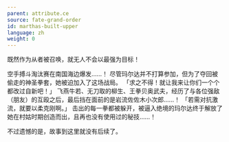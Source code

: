 ```yaml
---
parent: attribute.ce
source: fate-grand-order
id: marthas-built-upper
language: zh
weight: 0
---
```


既然作为从者被召唤，就无人不会以最强为目标！

空手搏斗淘汰赛在南国海边爆发……！
尽管玛尔达并不打算参加，但为了夺回被偷走的神圣拳套，她被迫加入了这场战局。
「求之不得！就让我来让你们一个个都改过自新吧！」
飞燕牛若、无刀取的柳生、王拳贝奥武夫，经历了与各位强敌（朋友）的互殴之后，最后挡在面前的是岩流佐佐木小次郎……！
「若需对抗激流，就要以柔克刚啊。」
击出的每一拳都被躲开，被逼入绝境的玛尔达终于解放了她在村姑时期创造而出，且再也没有使用过的秘技……！

不过遗憾的是，故事到这里就没有后续了。
